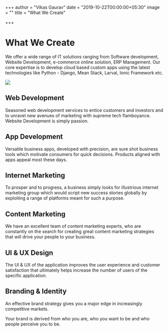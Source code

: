 +++
author = "Vikas Gaurav"
date = "2019-10-22T00:00:00+05:30"
image = ""
title = "What We Create"

+++
# **What We Create**

We offer a wide range of IT solutions ranging from Software development, Website Development, e-commerce online solution, ERP Management. Our core expertise is to develop cloud based custom apps using the latest technologies like Python - Django, Mean Stack, Larval, Ionic Framework etc.

![](/images/web-1935737_1920.png)

## **Web Development**

Seasoned web development services to entice customers and investors and to unravel new avenues of marketing with supreme tech flamboyance. Website Development is simply passion.

## **App Development**

Versatile business apps, developed with precision, are sure shot business tools which motivate consumers for quick decisions. Products aligned with apps appeal most these days.

## **Internet Marketing**

To prosper and to progress, a business simply looks for illustrious internet marketing group which would script new success stories globally by exploiting a range of platforms meant for such a purpose.

## **Content Marketing**

We have an excellent team of content marketing experts, who are constantly on the search for creating great content marketing strategies that will drive your people to your business.

## **UI & UX Design**

The UI & UX of the application improves the user experience and customer satisfaction that ultimately helps increase the number of users of the specific application.

## **Branding & Identity**

An effective brand strategy gives you a major edge in increasingly competitive markets.

Your brand is derived from who you are, who you want to be and who people perceive you to be.